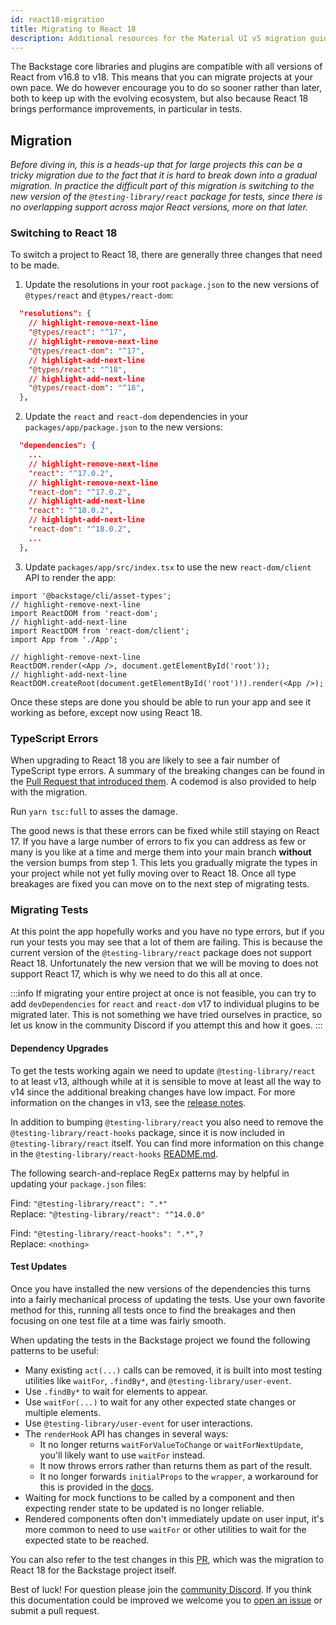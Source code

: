 ```yaml
---
id: react18-migration
title: Migrating to React 18
description: Additional resources for the Material UI v5 migration guide specifically for Backstage
---
```


The Backstage core libraries and plugins are compatible with all versions of React from v16.8 to v18. This means that you can migrate projects at your own pace. We do however encourage you to do so sooner rather than later, both to keep up with the evolving ecosystem, but also because React 18 brings performance improvements, in particular in tests.

## Migration

_Before diving in, this is a heads-up that for large projects this can be a tricky migration due to the fact that it is hard to break down into a gradual migration. In practice the difficult part of this migration is switching to the new version of the `@testing-library/react` package for tests, since there is no overlapping support across major React versions, more on that later._

### Switching to React 18

To switch a project to React 18, there are generally three changes that need to be made.

1. Update the resolutions in your root `package.json` to the new versions of `@types/react` and `@types/react-dom`:

```json title="package.json"
  "resolutions": {
    // highlight-remove-next-line
    "@types/react": "^17",
    // highlight-remove-next-line
    "@types/react-dom": "^17",
    // highlight-add-next-line
    "@types/react": "^18",
    // highlight-add-next-line
    "@types/react-dom": "^18",
  },
```

2. Update the `react` and `react-dom` dependencies in your `packages/app/package.json` to the new versions:

```json title="packages/app/package.json"
  "dependencies": {
    ...
    // highlight-remove-next-line
    "react": "^17.0.2",
    // highlight-remove-next-line
    "react-dom": "^17.0.2",
    // highlight-add-next-line
    "react": "^18.0.2",
    // highlight-add-next-line
    "react-dom": "^18.0.2",
    ...
  },
```

3. Update `packages/app/src/index.tsx` to use the new `react-dom/client` API to render the app:

```tsx title="packages/app/src/index.tsx"
import '@backstage/cli/asset-types';
// highlight-remove-next-line
import ReactDOM from 'react-dom';
// highlight-add-next-line
import ReactDOM from 'react-dom/client';
import App from './App';

// highlight-remove-next-line
ReactDOM.render(<App />, document.getElementById('root'));
// highlight-add-next-line
ReactDOM.createRoot(document.getElementById('root')!).render(<App />);
```

Once these steps are done you should be able to run your app and see it working as before, except now using React 18.

### TypeScript Errors

When upgrading to React 18 you are likely to see a fair number of TypeScript type errors. A summary of the breaking changes can be found in the [Pull Request that introduced them](https://github.com/DefinitelyTyped/DefinitelyTyped/pull/56210). A codemod is also provided to help with the migration.

Run `yarn tsc:full` to asses the damage.

The good news is that these errors can be fixed while still staying on React 17. If you have a large number of errors to fix you can address as few or many is you like at a time and merge them into your main branch **without** the version bumps from step 1. This lets you gradually migrate the types in your project while not yet fully moving over to React 18. Once all type breakages are fixed you can move on to the next step of migrating tests.

### Migrating Tests

At this point the app hopefully works and you have no type errors, but if you run your tests you may see that a lot of them are failing. This is because the current version of the `@testing-library/react` package does not support React 18. Unfortunately the new version that we will be moving to does not support React 17, which is why we need to do this all at once.

:::info
If migrating your entire project at once is not feasible, you can try to add `devDependencies` for `react` and `react-dom` v17 to individual plugins to be migrated later. This is not something we have tried ourselves in practice, so let us know in the community Discord if you attempt this and how it goes.
:::

#### Dependency Upgrades

To get the tests working again we need to update `@testing-library/react` to at least v13, although while at it is sensible to move at least all the way to v14 since the additional breaking changes have low impact. For more information on the changes in v13, see the [release notes](https://github.com/testing-library/react-testing-library/releases/tag/v13.0.0).

In addition to bumping `@testing-library/react` you also need to remove the `@testing-library/react-hooks` package, since it is now included in `@testing-library/react` itself. You can find more information on this change in the `@testing-library/react-hooks` [README.md](https://github.com/testing-library/react-hooks-testing-library?tab=readme-ov-file#a-note-about-react-18-support).

The following search-and-replace RegEx patterns may by helpful in updating your `package.json` files:

Find: `"@testing-library/react": ".*"`<br>
Replace: `"@testing-library/react": "^14.0.0"`

Find: `"@testing-library/react-hooks": ".*",?`<br>
Replace: `<nothing>`

#### Test Updates

Once you have installed the new versions of the dependencies this turns into a fairly mechanical process of updating the tests. Use your own favorite method for this, running all tests once to find the breakages and then focusing on one test file at a time was fairly smooth.

When updating the tests in the Backstage project we found the following patterns to be useful:

- Many existing `act(...)` calls can be removed, it is built into most testing utilities like `waitFor`, `.findBy*`, and `@testing-library/user-event`.
- Use `.findBy*` to wait for elements to appear.
- Use `waitFor(...)` to wait for any other expected state changes or multiple elements.
- Use `@testing-library/user-event` for user interactions.
- The `renderHook` API has changes in several ways:
  - It no longer returns `waitForValueToChange` or `waitForNextUpdate`, you'll likely want to use `waitFor` instead.
  - It now throws errors rather than returns them as part of the result.
  - It no longer forwards `initialProps` to the `wrapper`, a workaround for this is provided in the [docs](https://testing-library.com/docs/react-testing-library/api/#renderhook-options-initialprops).
- Waiting for mock functions to be called by a component and then expecting render state to be updated is no longer reliable.
- Rendered components often don't immediately update on user input, it's more common to need to use `waitFor` or other utilities to wait for the expected state to be reached.

You can also refer to the test changes in this [PR](https://github.com/backstage/backstage/pull/20598/files?file-filters%5B%5D=.ts&file-filters%5B%5D=.tsx), which was the migration to React 18 for the Backstage project itself.

Best of luck! For question please join the [community Discord](https://discord.gg/backstage-687207715902193673). If you think this documentation could be improved we welcome you to [open an issue](https://github.com/backstage/backstage/issues/new/choose) or submit a pull request.
